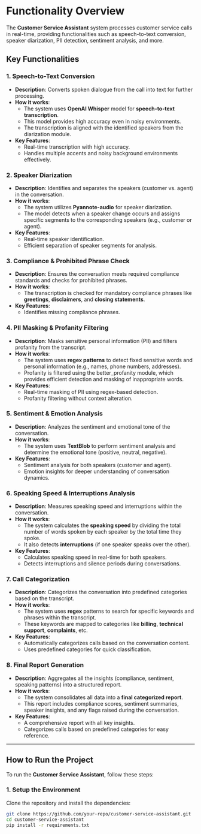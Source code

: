 # Functionality Overview

The **Customer Service Assistant** system processes customer service calls in real-time, providing functionalities such as speech-to-text conversion, speaker diarization, PII detection, sentiment analysis, and more.

## Key Functionalities  

### 1. **Speech-to-Text Conversion**
- **Description**: Converts spoken dialogue from the call into text for further processing.
- **How it works**:
    - The system uses **OpenAI Whisper** model for **speech-to-text transcription**.
    - This model provides high accuracy even in noisy environments.
    - The transcription is aligned with the identified speakers from the diarization module.
- **Key Features**:
    - Real-time transcription with high accuracy.
    - Handles multiple accents and noisy background environments effectively.

### 2. **Speaker Diarization**
- **Description**: Identifies and separates the speakers (customer vs. agent) in the conversation.
- **How it works**:
    - The system utilizes **Pyannote-audio** for speaker diarization.
    - The model detects when a speaker change occurs and assigns specific segments to the corresponding speakers (e.g., customer or agent).
- **Key Features**:
    - Real-time speaker identification.
    - Efficient separation of speaker segments for analysis.

### 3. **Compliance & Prohibited Phrase Check**
- **Description**: Ensures the conversation meets required compliance standards and checks for prohibited phrases.
- **How it works**:
    - The transcription is checked for mandatory compliance phrases like **greetings**, **disclaimers**, and **closing statements**.
- **Key Features**:
    - Identifies missing compliance phrases.

### 4. **PII Masking & Profanity Filtering**
- **Description**: Masks sensitive personal information (PII) and filters profanity from the transcript.
- **How it works**:
    - The system uses **regex patterns** to detect fixed sensitive words and personal information (e.g., names, phone numbers, addresses).
    - Profanity is filtered using the better_profanity module, which provides efficient detection and masking of inappropriate words.
- **Key Features**:
    - Real-time masking of PII using regex-based detection.
    - Profanity filtering without context alteration.

### 5. **Sentiment & Emotion Analysis**
- **Description**: Analyzes the sentiment and emotional tone of the conversation.
- **How it works**:
    - The system uses **TextBlob** to perform sentiment analysis and determine the emotional tone (positive, neutral, negative).
- **Key Features**:
    - Sentiment analysis for both speakers (customer and agent).
    - Emotion insights for deeper understanding of conversation dynamics.

### 6. **Speaking Speed & Interruptions Analysis**
- **Description**: Measures speaking speed and interruptions within the conversation.
- **How it works**:
    - The system calculates the **speaking speed** by dividing the total number of words spoken by each speaker by the total time they spoke.
    - It also detects **interruptions** (if one speaker speaks over the other).
- **Key Features**:
    - Calculates speaking speed in real-time for both speakers.
    - Detects interruptions and silence periods during conversations.

### 7. **Call Categorization**
- **Description**: Categorizes the conversation into predefined categories based on the transcript.
- **How it works**:
    - The system uses **regex** patterns to search for specific keywords and phrases within the transcript.
    - These keywords are mapped to categories like **billing**, **technical support**, **complaints**, etc.
- **Key Features**:
    - Automatically categorizes calls based on the conversation content.
    - Uses predefined categories for quick classification.

### 8. **Final Report Generation**
- **Description**: Aggregates all the insights (compliance, sentiment, speaking patterns) into a structured report.
- **How it works**:
    - The system consolidates all data into a **final categorized report**.
    - This report includes compliance scores, sentiment summaries, speaker insights, and any flags raised during the conversation.
- **Key Features**:
    - A comprehensive report with all key insights.
    - Categorizes calls based on predefined categories for easy reference.

---

## How to Run the Project

To run the **Customer Service Assistant**, follow these steps:

### **1. Setup the Environment**

Clone the repository and install the dependencies:

```bash
git clone https://github.com/your-repo/customer-service-assistant.git
cd customer-service-assistant
pip install -r requirements.txt
```